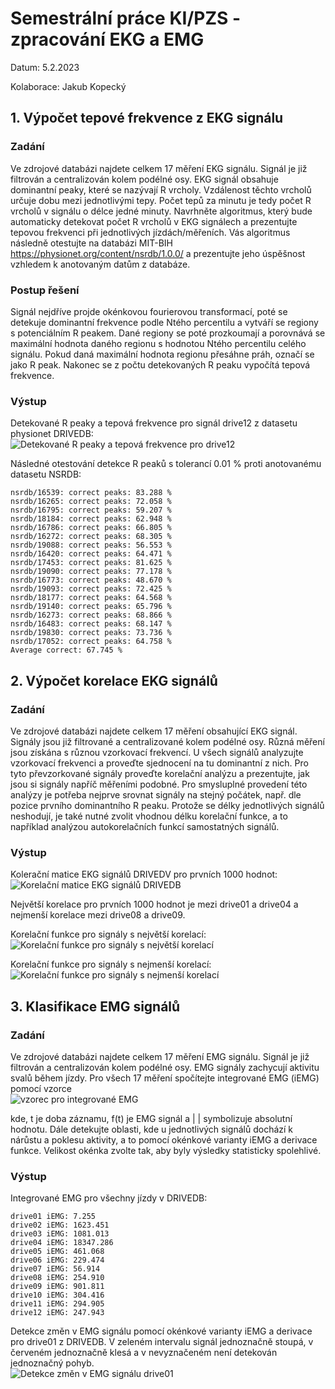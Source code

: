 # Semestrální práce KI/PZS - zpracování EKG a EMG

Datum: 5.2.2023

Kolaborace: Jakub Kopecký


## 1. Výpočet tepové frekvence z EKG signálu

### Zadání

Ve zdrojové databázi najdete celkem 17 měření EKG signálu. Signál je již filtrován a
centralizován kolem podélné osy. EKG signál obsahuje dominantní peaky, které se nazývají R
vrcholy. Vzdálenost těchto vrcholů určuje dobu mezi jednotlivými tepy. Počet tepů za minutu
je tedy počet R vrcholů v signálu o délce jedné minuty. Navrhněte algoritmus, který bude
automaticky detekovat počet R vrcholů v EKG signálech a prezentujte tepovou frekvenci při
jednotlivých jízdách/měřeních. Vás algoritmus následně otestujte na databázi MIT-BIH
https://physionet.org/content/nsrdb/1.0.0/ a prezentujte jeho úspěšnost vzhledem
k anotovaným datům z databáze.

### Postup řešení

Signál nejdříve projde okénkovou fourierovou transformací, poté se detekuje dominantní frekvence podle Ntého percentilu a vytváří se regiony s potenciálním R peakem. Dané regiony se poté prozkoumají a porovnává se maximální hodnota daného regionu s hodnotou Ntého percentilu celého signálu. Pokud daná maximální hodnota regionu přesáhne práh, označí se jako R peak. Nakonec se z počtu detekovaných R peaku vypočítá tepová frekvence.

### Výstup

Detekované R peaky a tepová frekvence pro signál drive12 z datasetu physionet DRIVEDB: \
![Detekované R peaky a tepová frekvence pro drive12](ecg_drive12.png)


Následné otestování detekce R peaků s tolerancí 0.01 % proti anotovanému datasetu NSRDB:

```
nsrdb/16539: correct peaks: 83.288 %
nsrdb/16265: correct peaks: 72.058 %
nsrdb/16795: correct peaks: 59.207 %
nsrdb/18184: correct peaks: 62.948 %
nsrdb/16786: correct peaks: 66.805 %
nsrdb/16272: correct peaks: 68.305 %
nsrdb/19088: correct peaks: 56.553 %
nsrdb/16420: correct peaks: 64.471 %
nsrdb/17453: correct peaks: 81.625 %
nsrdb/19090: correct peaks: 77.178 %
nsrdb/16773: correct peaks: 48.670 %
nsrdb/19093: correct peaks: 72.425 %
nsrdb/18177: correct peaks: 64.568 %
nsrdb/19140: correct peaks: 65.796 %
nsrdb/16273: correct peaks: 68.866 %
nsrdb/16483: correct peaks: 68.147 %
nsrdb/19830: correct peaks: 73.736 %
nsrdb/17052: correct peaks: 64.758 %
Average correct: 67.745 %
```

## 2. Výpočet korelace EKG signálů


### Zadání

Ve zdrojové databázi najdete celkem 17 měření obsahující EKG signál. Signály jsou již filtrované
a centralizované kolem podélné osy. Různá měření jsou získána s různou vzorkovací frekvencí.
U všech signálů analyzujte vzorkovací frekvenci a proveďte sjednocení na tu dominantní z nich.
Pro tyto převzorkované signály proveďte korelační analýzu a prezentujte, jak jsou si signály
napříč měřeními podobné. Pro smysluplné provedení této analýzy je potřeba nejprve srovnat
signály na stejný počátek, např. dle pozice prvního dominantního R peaku. Protože se délky
jednotlivých signálů neshodují, je také nutné zvolit vhodnou délku korelační funkce, a to
například analýzou autokorelačních funkcí samostatných signálů.

### Výstup

Kolerační matice EKG signálů DRIVEDV pro prvních 1000 hodnot:\
![Korelační matice EKG signálů DRIVEDB](ecg_corr_matrix.png)

Největší korelace pro prvních 1000 hodnot je mezi drive01 a drive04 a nejmenší korelace mezi drive08 a drive09.

Korelační funkce pro signály s největší korelací:\
![Korelační funkce pro signály s největší korelací](ecg_corr_func_most.png)

Korelační funkce pro signály s nejmenší korelací:\
![Korelační funkce pro signály s nejmenší korelací](ecg_corr_func_least.png)


## 3. Klasifikace EMG signálů

### Zadání

Ve zdrojové databázi najdete celkem 17 měření EMG signálu. Signál je již filtrován a
centralizován kolem podélné osy. EMG signály zachycují aktivitu svalů během jízdy. Pro všech
17 měření spočítejte integrované EMG (iEMG) pomocí vzorce\
![vzorec pro integrované EMG](formula.png)

kde, t je doba záznamu, f(t) je EMG signál a | | symbolizuje absolutní hodnotu. Dále
detekujte oblasti, kde u jednotlivých signálů dochází k nárůstu a poklesu aktivity, a to pomocí
okénkové varianty iEMG a derivace funkce. Velikost okénka zvolte tak, aby byly výsledky
statisticky spolehlivé.


### Výstup

Integrované EMG pro všechny jízdy v DRIVEDB:

```
drive01 iEMG: 7.255
drive02 iEMG: 1623.451
drive03 iEMG: 1081.013
drive04 iEMG: 18347.286
drive05 iEMG: 461.068
drive06 iEMG: 229.474
drive07 iEMG: 56.914
drive08 iEMG: 254.910
drive09 iEMG: 901.811
drive10 iEMG: 304.416
drive11 iEMG: 294.905
drive12 iEMG: 247.943
```

Detekce změn v EMG signálu pomocí okénkové varianty iEMG a derivace pro drive01 z DRIVEDB. V zeleném intervalu signál jednoznačně stoupá, v červeném jednoznačně klesá a v nevyznačeném není detekován jednoznačný pohyb.\
![Detekce změn v EMG signálu drive01](emg_change.png)